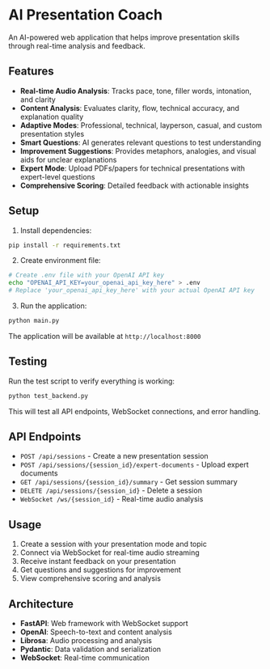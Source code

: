 # AI Presentation Coach

An AI-powered web application that helps improve presentation skills through real-time analysis and feedback.

## Features

- **Real-time Audio Analysis**: Tracks pace, tone, filler words, intonation, and clarity
- **Content Analysis**: Evaluates clarity, flow, technical accuracy, and explanation quality
- **Adaptive Modes**: Professional, technical, layperson, casual, and custom presentation styles
- **Smart Questions**: AI generates relevant questions to test understanding
- **Improvement Suggestions**: Provides metaphors, analogies, and visual aids for unclear explanations
- **Expert Mode**: Upload PDFs/papers for technical presentations with expert-level questions
- **Comprehensive Scoring**: Detailed feedback with actionable insights

## Setup

1. Install dependencies:
```bash
pip install -r requirements.txt
```

2. Create environment file:
```bash
# Create .env file with your OpenAI API key
echo "OPENAI_API_KEY=your_openai_api_key_here" > .env
# Replace 'your_openai_api_key_here' with your actual OpenAI API key
```

3. Run the application:
```bash
python main.py
```

The application will be available at `http://localhost:8000`

## Testing

Run the test script to verify everything is working:
```bash
python test_backend.py
```

This will test all API endpoints, WebSocket connections, and error handling.

## API Endpoints

- `POST /api/sessions` - Create a new presentation session
- `POST /api/sessions/{session_id}/expert-documents` - Upload expert documents
- `GET /api/sessions/{session_id}/summary` - Get session summary
- `DELETE /api/sessions/{session_id}` - Delete a session
- `WebSocket /ws/{session_id}` - Real-time audio analysis

## Usage

1. Create a session with your presentation mode and topic
2. Connect via WebSocket for real-time audio streaming
3. Receive instant feedback on your presentation
4. Get questions and suggestions for improvement
5. View comprehensive scoring and analysis

## Architecture

- **FastAPI**: Web framework with WebSocket support
- **OpenAI**: Speech-to-text and content analysis
- **Librosa**: Audio processing and analysis
- **Pydantic**: Data validation and serialization
- **WebSocket**: Real-time communication
